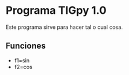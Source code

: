 # Programa TIGpy 1.0

Este programa sirve para hacer tal o cual cosa.

## Funciones

- f1=sin
- f2=cos